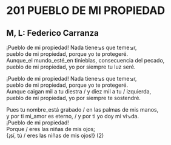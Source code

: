 # 201 PUEBLO DE MI PROPIEDAD

## M, L: Federico Carranza

¡Pueblo de mi propiedad! Nada tiene↘s que teme↘r,  
pueblo de mi propiedad, porque yo te protegeré.  
Aunque_el mundo_esté_en tinieblas, consecuencia del pecado,  
pueblo de mi propiedad, yo por siempre tu luz seré.  

¡Pueblo de mi propiedad! Nada tiene↘s que teme↘r,  
pueblo de mi propiedad, porque yo te protegeré.  
Aunque caigan mil a tu diestra / y diez mil a tu / izquierda,  
pueblo de mi propiedad, yo por siempre te sostendré.  

Pues tu nombre_está grabado / en las palmas de mis manos,  
y por ti mi_amor es eterno, / y por ti yo doy mi vi↘da.  
¡Pueblo de mi propiedad!  
Porque / eres las niñas de mis ojos;  
{¡sí, tú / eres las niñas de mis ojos!} (2)  

